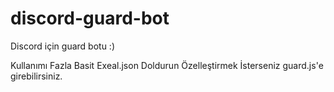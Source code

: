 # discord-guard-bot
 Discord için guard botu :)

Kullanımı Fazla Basit Exeal.json Doldurun Özelleştirmek İsterseniz guard.js'e girebilirsiniz.
